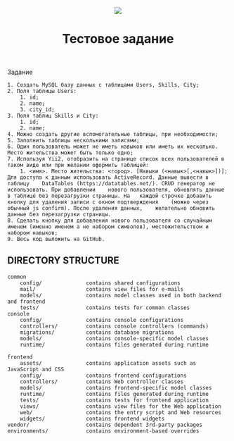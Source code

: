 <p align="center">
    <a href="#">
        <img src="https://i.ibb.co/y5SvtR6/2020-05-20-21-36-39.png">
    </a>
    <h1 align="center">Тестовое задание</h1>
    <br>
</p>

Задание

    1. Создать MySQL базу данных с таблицами Users, Skills, City;
    2. Поля таблицы Users:
        1. id;
        2. name;
        3. city_id;
    3. Поля таблиц Skills и City:
        1. id;
        2. name;
    4. Можно создать другие вспомогательные таблицы, при необходимости;
    5. Заполнить таблицы несколькими записями;
    6. Один пользователь может не иметь навыков или иметь их несколько. Место жительства может быть только одно;
    7. Используя Yii2, отобразить на странице список всех пользователей в таком виде или при желании оформить таблицей:
        1. <имя>. Место жительства: <город>. [Навыки (<навык>[,<навык>])];
	Для доступа к данным использовать ActiveRecord. Данные вывести в таблицу 	DataTables (https://datatables.net/). CRUD генератор не использовать. При добавлении 	нового пользователя, обновлять данные в таблице без перезагрузки страницы. На 	каждой строчке добавить кнопку для удаления записи с окном подтверждения 	(можно через обычный js confirm). После удаления данных, 	желательно обновить 	данные без перезагрузки страницы.
    8. Сделать кнопку для добавления нового пользователя со случайным именем (именно именем а не набором символов), местожительством и набором навыков;
    9. Весь код выложить на GitHub.


DIRECTORY STRUCTURE
-------------------

```
common
    config/              contains shared configurations
    mail/                contains view files for e-mails
    models/              contains model classes used in both backend and frontend
    tests/               contains tests for common classes    
console
    config/              contains console configurations
    controllers/         contains console controllers (commands)
    migrations/          contains database migrations
    models/              contains console-specific model classes
    runtime/             contains files generated during runtime

frontend
    assets/              contains application assets such as JavaScript and CSS
    config/              contains frontend configurations
    controllers/         contains Web controller classes
    models/              contains frontend-specific model classes
    runtime/             contains files generated during runtime
    tests/               contains tests for frontend application
    views/               contains view files for the Web application
    web/                 contains the entry script and Web resources
    widgets/             contains frontend widgets
vendor/                  contains dependent 3rd-party packages
environments/            contains environment-based overrides
```
